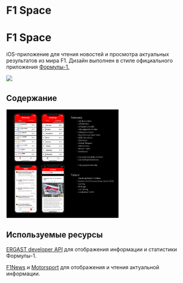# F1 Space

# F1 Space

iOS-приложение для чтения новостей и просмотра актуальных результатов из мира F1.  Дизайн выполнен в стиле официального приложения [Формулы-1.](https://apps.apple.com/ru/app/formula-1/id835022598?l=en )

<img src="/presentation.gif" width="20%">

## Содержание

<img src="/AppIncludes.jpg" width="60%">

## Используемые ресурсы

[ERGAST developer API](http://ergast.com/mrd/ ) для отображения информации и статистики Формулы-1.

[F1News](https://www.f1news.ru ) и [Motorsport](https://ru.motorsport.com/f1/news/) для отображения и чтения актуальной информации.


